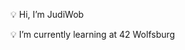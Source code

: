 


💡  Hi, I’m JudiWob 

💡  I’m currently learning at 42 Wolfsburg



<!---
JudiWob/JudiWob is a ✨ special ✨ repository because its `README.md` (this file) appears on your GitHub profile.
You can click the Preview link to take a look at your changes.
--->
